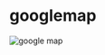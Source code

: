 # googlemap
![google map](https://github.com/tuqa99/Google-map/assets/111267423/ec0517b8-70ab-41a8-b448-08105b7920e9)
 
